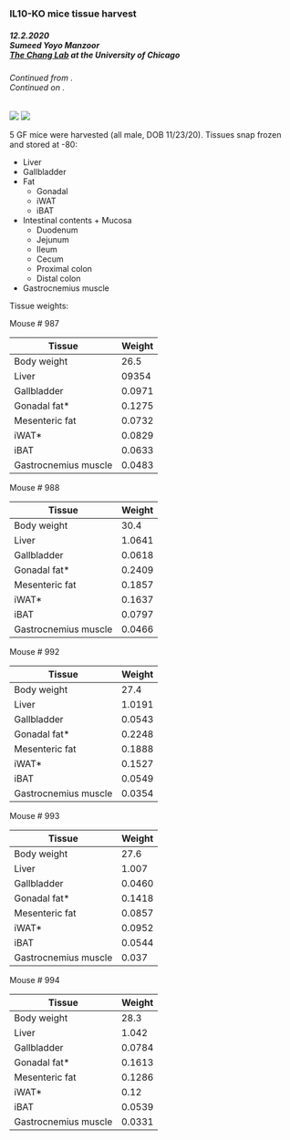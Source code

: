 ### IL10-KO mice tissue harvest
##### 12.2.2020<br>Sumeed Yoyo Manzoor<br>[The Chang Lab](https://changlab.uchicago.edu/) at the University of Chicago
###### Continued from []().<br>Continued on []().

<a href="https://changlab.uchicago.edu/" alt="The Chang Lab at the University of Chicago"><img src="https://img.shields.io/badge/Chang%20Lab--blue?style=flat-square&logo=jekyll" /></a>
<a href="" alt="tag"><img src="https://img.shields.io/badge/tags-mice%20|%20immune_system-lightgrey?style=flat-square" /></a>

5 GF mice were harvested (all male, DOB 11/23/20). Tissues snap frozen and stored at -80:

- Liver
- Gallbladder
- Fat
    - Gonadal
    - iWAT
    - iBAT
- Intestinal contents + Mucosa
    - Duodenum
    - Jejunum
    - Ileum
    - Cecum
    - Proximal colon
    - Distal colon
- Gastrocnemius muscle

Tissue weights:

Mouse # 987

| Tissue               | Weight |
|----------------------|--------|
| Body weight          | 26.5   |
| Liver                | 09354  |
| Gallbladder          | 0.0971 |
| Gonadal fat*         | 0.1275 |
| Mesenteric fat       | 0.0732 |
| iWAT*                | 0.0829 |
| iBAT                 | 0.0633 |
| Gastrocnemius muscle | 0.0483 |

Mouse # 988

| Tissue               | Weight |
|----------------------|--------|
| Body weight          | 30.4   |
| Liver                | 1.0641 |
| Gallbladder          | 0.0618 |
| Gonadal fat*         | 0.2409 |
| Mesenteric fat       | 0.1857 |
| iWAT*                | 0.1637 |
| iBAT                 | 0.0797 |
| Gastrocnemius muscle | 0.0466 |

Mouse # 992

| Tissue               | Weight |
|----------------------|--------|
| Body weight          | 27.4   |
| Liver                | 1.0191 |
| Gallbladder          | 0.0543 |
| Gonadal fat*         | 0.2248 |
| Mesenteric fat       | 0.1888 |
| iWAT*                | 0.1527 |
| iBAT                 | 0.0549 |
| Gastrocnemius muscle | 0.0354 |

Mouse # 993

| Tissue               | Weight |
|----------------------|--------|
| Body weight          | 27.6   |
| Liver                | 1.007  |
| Gallbladder          | 0.0460 |
| Gonadal fat*         | 0.1418 |
| Mesenteric fat       | 0.0857 |
| iWAT*                | 0.0952 |
| iBAT                 | 0.0544 |
| Gastrocnemius muscle | 0.037  |

Mouse # 994

| Tissue               | Weight |
|----------------------|--------|
| Body weight          | 28.3   |
| Liver                | 1.042  |
| Gallbladder          | 0.0784 |
| Gonadal fat*         | 0.1613 |
| Mesenteric fat       | 0.1286 |
| iWAT*                | 0.12   |
| iBAT                 | 0.0539 |
| Gastrocnemius muscle | 0.0331 |

